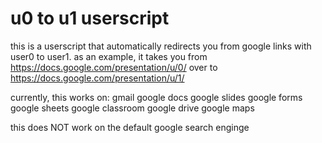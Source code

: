 # u0 to u1 userscript
this is a userscript that automatically redirects you from google links with user0 to user1. 
as an example, it takes you from 
https://docs.google.com/presentation/u/0/
over to 
https://docs.google.com/presentation/u/1/

currently, this works on:
gmail
google docs
google slides
google forms
google sheets
google classroom
google drive
google maps

this does NOT work on the default google search enginge
